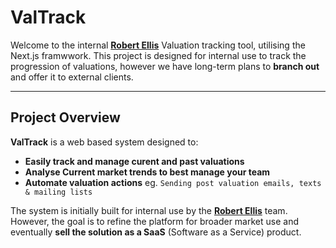 # ValTrack
Welcome to the internal [**Robert Ellis**](https://www.robertellis.co.uk) Valuation tracking tool, utilising the Next.js framwwork.
This project is designed for internal use to track the progression of valuations, however we have long-term plans to **branch out** and offer it to external clients.

--- 

## Project Overview
**ValTrack** is a web based system designed to: 
- **Easily track and manage curent and past valuations**
- **Analyse Current market trends to best manage your team**
- **Automate valuation actions** eg. `Sending post valuation emails, texts & mailing lists`

The system is initially built for internal use by the [**Robert Ellis**](https://www.robertellis.co.uk/meet-the-team) team. However, the goal is to refine the platform for broader market use and eventually **sell the solution as a SaaS** (Software as a Service) product.